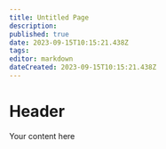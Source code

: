 ```yaml
---
title: Untitled Page
description: 
published: true
date: 2023-09-15T10:15:21.438Z
tags: 
editor: markdown
dateCreated: 2023-09-15T10:15:21.438Z
---
```


# Header
Your content here
